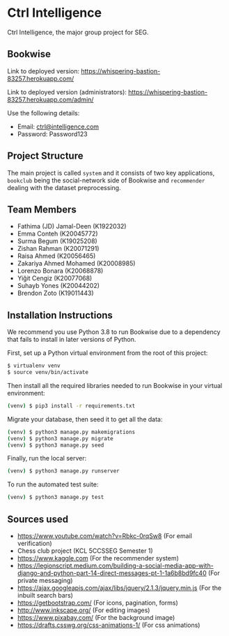 # Ctrl Intelligence

Ctrl Intelligence, the major group project for SEG.

## Bookwise

Link to deployed version: https://whispering-bastion-83257.herokuapp.com/

Link to deployed version (administrators): https://whispering-bastion-83257.herokuapp.com/admin/

Use the following details:
- Email: ctrl@intelligence.com
- Password: Password123

## Project Structure

The main project is called `system` and it consists of two key applications, `bookclub` being the social-network side of Bookwise and `recommender` dealing with the dataset preprocessing.

## Team Members

- Fathima (JD) Jamal-Deen (K1922032)
- Emma Conteh (K20045772)
- Surma Begum (K19025208)
- Zishan Rahman (K20071291)
- Raisa Ahmed (K20056465)
- Zakariya Ahmed Mohamed (K20008985)
- Lorenzo Bonara (K20068878)
- Yiğit Cengiz (K20077068)
- Suhayb Yones (K20044202)
- Brendon Zoto (K19011443)

## Installation Instructions

We recommend you use Python 3.8 to run Bookwise due to a dependency that fails to install in later versions of Python.

First, set up a Python virtual environment from the root of this project:

```bash
$ virtualenv venv
$ source venv/bin/activate
```

Then install all the required libraries needed to run Bookwise in your virtual environment:

```bash
(venv) $ pip3 install -r requirements.txt
```

Migrate your database, then seed it to get all the data:

```bash
(venv) $ python3 manage.py makemigrations
(venv) $ python3 manage.py migrate
(venv) $ python3 manage.py seed
```

Finally, run the local server:

```bash
(venv) $ python3 manage.py runserver
```

To run the automated test suite:

```bash
(venv) $ python3 manage.py test
```

## Sources used

- https://www.youtube.com/watch?v=Rbkc-0rqSw8 (For email verification)
- Chess club project (KCL 5CCSSEG Semester 1)
- https://www.kaggle.com (For the recommender system)
- https://legionscript.medium.com/building-a-social-media-app-with-django-and-python-part-14-direct-messages-pt-1-1a6b8bd9fc40 (For private messaging)
- https://ajax.googleapis.com/ajax/libs/jquery/2.1.3/jquery.min.js (For the inbuilt search bars)
- https://getbootstrap.com/ (For icons, pagination, forms)
- http://www.inkscape.org/ (For editing images)
- https://www.pixabay.com/ (For the background image)
- https://drafts.csswg.org/css-animations-1/ (For css animations)
